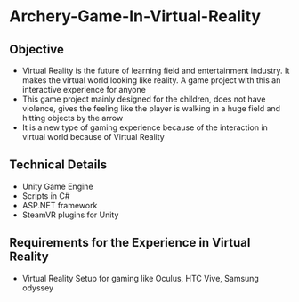# Archery-Game-In-Virtual-Reality

## Objective
- Virtual Reality is the future of learning field and entertainment industry. It makes the virtual world looking like reality. A game project with this an interactive experience for anyone
- This game project mainly designed for the children, does not have violence, gives the feeling like the player is walking in a huge field and hitting objects by the arrow
- It is a new type of gaming experience because of the interaction in virtual world because of Virtual Reality

## Technical Details
- Unity Game Engine
- Scripts in C#
- ASP.NET framework
- SteamVR plugins for Unity

## Requirements for the Experience in Virtual Reality
- Virtual Reality Setup for gaming like Oculus, HTC Vive, Samsung odyssey 
